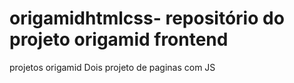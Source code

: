 # origamidhtmlcss- repositório do projeto origamid frontend
projetos origamid
Dois projeto de paginas com JS
